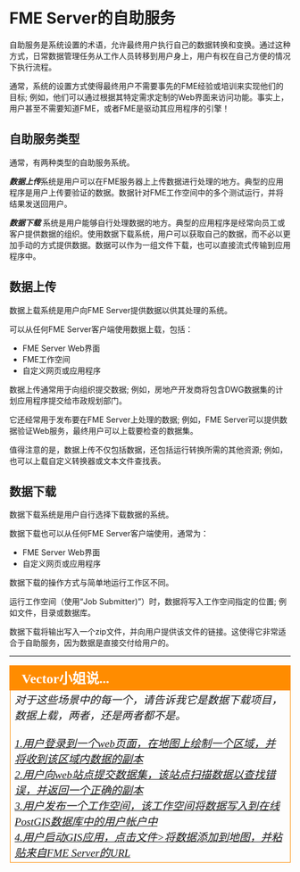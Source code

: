 # FME Server的自助服务

自助服务是系统设置的术语，允许最终用户执行自己的数据转换和变换。通过这种方式，日常数据管理任务从工作人员转移到用户身上，用户有权在自己方便的情况下执行流程。

通常，系统的设置方式使得最终用户不需要事先的FME经验或培训来实现他们的目标; 例如，他们可以通过根据其特定需求定制的Web界面来访问功能。事实上，用户甚至不需要知道FME，或者FME是驱动其应用程序的引擎！

## 自助服务类型 ##

通常，有两种类型的自助服务系统。

***数据上传***系统是用户可以在FME服务器上上传数据进行处理的地方。典型的应用程序是用户上传要验证的数据。数据针对FME工作空间中的多个测试运行，并将结果发送回用户。

***数据下载*** 系统是用户能够自行处理数据的地方。典型的应用程序是经常向员工或客户提供数据的组织。使用数据下载系统，用户可以获取自己的数据，而不必以更加手动的方式提供数据。数据可以作为一组文件下载，也可以直接流式传输到应用程序中。

## 数据上传

数据上载系统是用户向FME Server提供数据以供其处理的系统。

可以从任何FME Server客户端使用数据上载，包括：

- FME Server Web界面
- FME工作空间
- 自定义网页或应用程序

数据上传通常用于向组织提交数据; 例如，房地产开发商将包含DWG数据集的计划应用程序提交给市政规划部门。

它还经常用于发布要在FME Server上处理的数据; 例如，FME Server可以提供数据验证Web服务，最终用户可以上载要检查的数据集。

值得注意的是，数据上传不仅包括数据，还包括运行转换所需的其他资源; 例如，也可以上载自定义转换器或文本文件查找表。


## 数据下载

数据下载系统是用户自行选择下载数据的系统。

数据下载也可以从任何FME Server客户端使用，通常为：

- FME Server Web界面
- 自定义网页或应用程序

数据下载的操作方式与简单地运行工作区不同。

运行工作空间（使用“Job Submitter)”）时，数据将写入工作空间指定的位置; 例如文件，目录或数据库。

数据下载将输出写入一个zip文件，并向用户提供该文件的链接。这使得它非常适合于自助服务，因为数据是直接交付给用户的。

---

<!--Person X Says Section-->

<table style="border-spacing: 0px">
<tr>
<td style="vertical-align:middle;background-color:darkorange;border: 2px solid darkorange">
<i class="fa fa-quote-left fa-lg fa-pull-left fa-fw" style="color:white;padding-right: 12px;vertical-align:text-top"></i>
<span style="color:white;font-size:x-large;font-weight: bold;font-family:serif">Vector小姐说...</span>
</td>
</tr>

<tr>
<td style="border: 1px solid darkorange">
<span style="font-family:serif; font-style:italic; font-size:larger">
对于这些场景中的每一个，请告诉我它是数据下载项目，数据上载，两者，还是两者都不是。
<br><br><a href="http://52.73.3.37/fmedatastreaming/Manual/QAResponse2017.fmw?chapter=22&question=1&answer=1&DestDataset_TEXTLINE=C%3A%5CFMEOutput%5CQAResponse.html">1.用户登录到一个web页面，在地图上绘制一个区域，并将收到该区域内数据的副本</a>
<br><a href="http://52.73.3.37/fmedatastreaming/Manual/QAResponse2017.fmw?chapter=22&question=1&answer=2&DestDataset_TEXTLINE=C%3A%5CFMEOutput%5CQAResponse.html">2.用户向web站点提交数据集，该站点扫描数据以查找错误，并返回一个正确的副本</a>
<br><a href="http://52.73.3.37/fmedatastreaming/Manual/QAResponse2017.fmw?chapter=22&question=1&answer=3&DestDataset_TEXTLINE=C%3A%5CFMEOutput%5CQAResponse.html">3.用户发布一个工作空间，该工作空间将数据写入到在线PostGIS数据库中的用户帐户中</a>
<br><a href="http://52.73.3.37/fmedatastreaming/Manual/QAResponse2017.fmw?chapter=22&question=1&answer=4&DestDataset_TEXTLINE=C%3A%5CFMEOutput%5CQAResponse.html">4.用户启动GIS应用，点击文件>将数据添加到地图，并粘贴来自FME Server的URL</a>
</span>
</td>
</tr>
</table>
